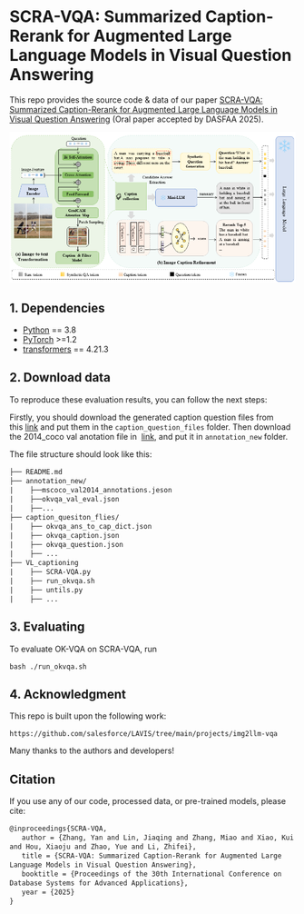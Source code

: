 # SCRA-VQA: Summarized Caption-Rerank for Augmented Large Language Models in Visual Question Answering

This repo provides the source code & data of our paper [SCRA-VQA: Summarized Caption-Rerank for Augmented Large Language Models in Visual Question Answering]() (Oral paper accepted by DASFAA 2025).

<img src="figure_all.png" width="900">

## 1. Dependencies

*   [Python](https://www.python.org/) == 3.8
*   [PyTorch](https://pytorch.org/get-started/locally/) >=1.2&#x20;
*   [transformers](https://github.com/huggingface/transformers/tree/v3.4.0) == 4.21.3

## 2. Download data

To reproduce these evaluation results, you can follow the next steps:

Firstly, you should download the generated caption question files from this [link](https://drive.google.com/drive/folders/1KbBrWTac5YuG_b6CVEWM4jYwpR_YbcEO?usp=sharing) and put them in the `caption_question_files` folder. Then download the 2014\_coco val anotation file in  [link](https://cocodataset.org/), and put it in `annotation_new` folder.

The file structure should look like this:

```plain
├── README.md
├── annotation_new/
|    ├──mscoco_val2014_annotations.jeson
|    ├──okvqa_val_eval.json                       
|    ├──...
├── caption_quesiton_flies/
|    ├── okvqa_ans_to_cap_dict.json
|    ├── okvqa_caption.json
|    ├── okvqa_question.json
|    ├── ...
├── VL_captioning
|    ├── SCRA-VQA.py
|    ├── run_okvqa.sh
|    ├── untils.py
|    ├── ...
```

## 3. Evaluating&#x20;

To evaluate OK-VQA on SCRA-VQA, run

    bash ./run_okvqa.sh

## 4. Acknowledgment

This repo is built upon the following work:

```
https://github.com/salesforce/LAVIS/tree/main/projects/img2llm-vqa
```

Many thanks to the authors and developers!

## Citation

If you use any of our code, processed data, or pre-trained models, please cite:

```
@inproceedings{SCRA-VQA,
   author = {Zhang, Yan and Lin, Jiaqing and Zhang, Miao and Xiao, Kui and Hou, Xiaoju and Zhao, Yue and Li, Zhifei},
   title = {SCRA-VQA: Summarized Caption-Rerank for Augmented Large Language Models in Visual Question Answering},
   booktitle = {Proceedings of the 30th International Conference on Database Systems for Advanced Applications},
   year = {2025}
}
```

